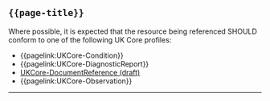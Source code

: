 ## <code>{{page-title}}</code>

Where possible, it is expected that the resource being referenced SHOULD conform to one of the following UK Core profiles:
- {{pagelink:UKCore-Condition}}
- {{pagelink:UKCore-DiagnosticReport}}
- [UKCore-DocumentReference (draft)]("https://simplifier.net/guide/UKCoreImplementationGuideAssetsinDevelopment/Home/ProfilesandExtensions/Profile-UKCore-DocumentReference)
- {{pagelink:UKCore-Observation}}

---
